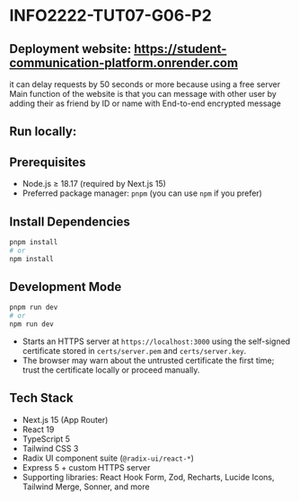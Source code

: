 # INFO2222-TUT07-G06-P2
## Deployment website: https://student-communication-platform.onrender.com
it can delay requests by 50 seconds or more because using a free server
Main function of the website is that you can message with other user by adding their as friend by ID or name with End-to-end encrypted message
## Run locally:
## Prerequisites
- Node.js ≥ 18.17 (required by Next.js 15)
- Preferred package manager: `pnpm` (you can use `npm` if you prefer)

## Install Dependencies
```bash
pnpm install
# or
npm install
```

## Development Mode
```bash
pnpm run dev
# or
npm run dev
```
- Starts an HTTPS server at `https://localhost:3000` using the self-signed certificate stored in `certs/server.pem` and `certs/server.key`.
- The browser may warn about the untrusted certificate the first time; trust the certificate locally or proceed manually.


## Tech Stack
- Next.js 15 (App Router)
- React 19
- TypeScript 5
- Tailwind CSS 3
- Radix UI component suite (`@radix-ui/react-*`)
- Express 5 + custom HTTPS server
- Supporting libraries: React Hook Form, Zod, Recharts, Lucide Icons, Tailwind Merge, Sonner, and more

